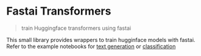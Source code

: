 # Fastai Transformers
> train Huggingface transformers using fastai


This small library provides wrappers to train hugginface models with fastai. Refer to the example notebooks for [text generation](03_sequence-generation.ipynb) or [classification](04_sequence-classification.ipynb)
